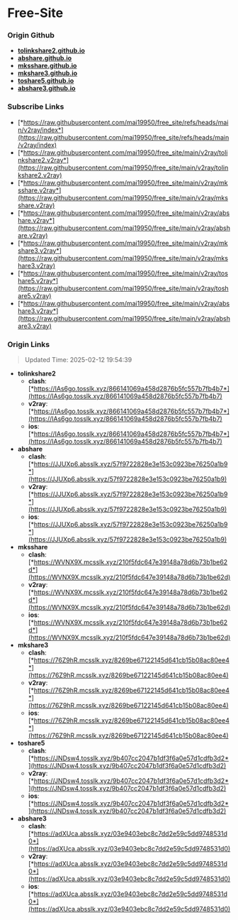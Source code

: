 # Free-Site

### Origin Github

- [**tolinkshare2.github.io**](https://github.com/tolinkshare2/tolinkshare2.github.io)
- [**abshare.github.io**](https://github.com/abshare/abshare.github.io)
- [**mksshare.github.io**](https://github.com/mksshare/mksshare.github.io)
- [**mkshare3.github.io**](https://github.com/mkshare3/mkshare3.github.io)
- [**toshare5.github.io**](https://github.com/toshare5/toshare5.github.io)
- [**abshare3.github.io**](https://github.com/abshare3/abshare3.github.io)

### Subscribe Links

- [*https://raw.githubusercontent.com/mai19950/free_site/refs/heads/main/v2ray/index*](https://raw.githubusercontent.com/mai19950/free_site/refs/heads/main/v2ray/index)
- [*https://raw.githubusercontent.com/mai19950/free_site/main/v2ray/tolinkshare2.v2ray*](https://raw.githubusercontent.com/mai19950/free_site/main/v2ray/tolinkshare2.v2ray)
- [*https://raw.githubusercontent.com/mai19950/free_site/main/v2ray/mksshare.v2ray*](https://raw.githubusercontent.com/mai19950/free_site/main/v2ray/mksshare.v2ray)
- [*https://raw.githubusercontent.com/mai19950/free_site/main/v2ray/abshare.v2ray*](https://raw.githubusercontent.com/mai19950/free_site/main/v2ray/abshare.v2ray)
- [*https://raw.githubusercontent.com/mai19950/free_site/main/v2ray/mkshare3.v2ray*](https://raw.githubusercontent.com/mai19950/free_site/main/v2ray/mkshare3.v2ray)
- [*https://raw.githubusercontent.com/mai19950/free_site/main/v2ray/toshare5.v2ray*](https://raw.githubusercontent.com/mai19950/free_site/main/v2ray/toshare5.v2ray)
- [*https://raw.githubusercontent.com/mai19950/free_site/main/v2ray/abshare3.v2ray*](https://raw.githubusercontent.com/mai19950/free_site/main/v2ray/abshare3.v2ray)

### Origin Links

> Updated Time: 2025-02-12 19:54:39

- **tolinkshare2**
  - **clash**: [*https://IAs6go.tosslk.xyz/866141069a458d2876b5fc557b7fb4b7*](https://IAs6go.tosslk.xyz/866141069a458d2876b5fc557b7fb4b7)
  - **v2ray**: [*https://IAs6go.tosslk.xyz/866141069a458d2876b5fc557b7fb4b7*](https://IAs6go.tosslk.xyz/866141069a458d2876b5fc557b7fb4b7)
  - **ios**: [*https://IAs6go.tosslk.xyz/866141069a458d2876b5fc557b7fb4b7*](https://IAs6go.tosslk.xyz/866141069a458d2876b5fc557b7fb4b7)
- **abshare**
  - **clash**: [*https://JJUXp6.absslk.xyz/57f9722828e3e153c0923be76250a1b9*](https://JJUXp6.absslk.xyz/57f9722828e3e153c0923be76250a1b9)
  - **v2ray**: [*https://JJUXp6.absslk.xyz/57f9722828e3e153c0923be76250a1b9*](https://JJUXp6.absslk.xyz/57f9722828e3e153c0923be76250a1b9)
  - **ios**: [*https://JJUXp6.absslk.xyz/57f9722828e3e153c0923be76250a1b9*](https://JJUXp6.absslk.xyz/57f9722828e3e153c0923be76250a1b9)
- **mksshare**
  - **clash**: [*https://WVNX9X.mcsslk.xyz/210f5fdc647e39148a78d6b73b1be62d*](https://WVNX9X.mcsslk.xyz/210f5fdc647e39148a78d6b73b1be62d)
  - **v2ray**: [*https://WVNX9X.mcsslk.xyz/210f5fdc647e39148a78d6b73b1be62d*](https://WVNX9X.mcsslk.xyz/210f5fdc647e39148a78d6b73b1be62d)
  - **ios**: [*https://WVNX9X.mcsslk.xyz/210f5fdc647e39148a78d6b73b1be62d*](https://WVNX9X.mcsslk.xyz/210f5fdc647e39148a78d6b73b1be62d)
- **mkshare3**
  - **clash**: [*https://76Z9hR.mcsslk.xyz/8269be67122145d641cb15b08ac80ee4*](https://76Z9hR.mcsslk.xyz/8269be67122145d641cb15b08ac80ee4)
  - **v2ray**: [*https://76Z9hR.mcsslk.xyz/8269be67122145d641cb15b08ac80ee4*](https://76Z9hR.mcsslk.xyz/8269be67122145d641cb15b08ac80ee4)
  - **ios**: [*https://76Z9hR.mcsslk.xyz/8269be67122145d641cb15b08ac80ee4*](https://76Z9hR.mcsslk.xyz/8269be67122145d641cb15b08ac80ee4)
- **toshare5**
  - **clash**: [*https://JNDsw4.tosslk.xyz/9b407cc2047b1df3f6a0e57d1cdfb3d2*](https://JNDsw4.tosslk.xyz/9b407cc2047b1df3f6a0e57d1cdfb3d2)
  - **v2ray**: [*https://JNDsw4.tosslk.xyz/9b407cc2047b1df3f6a0e57d1cdfb3d2*](https://JNDsw4.tosslk.xyz/9b407cc2047b1df3f6a0e57d1cdfb3d2)
  - **ios**: [*https://JNDsw4.tosslk.xyz/9b407cc2047b1df3f6a0e57d1cdfb3d2*](https://JNDsw4.tosslk.xyz/9b407cc2047b1df3f6a0e57d1cdfb3d2)
- **abshare3**
  - **clash**: [*https://adXUca.absslk.xyz/03e9403ebc8c7dd2e59c5dd9748531d0*](https://adXUca.absslk.xyz/03e9403ebc8c7dd2e59c5dd9748531d0)
  - **v2ray**: [*https://adXUca.absslk.xyz/03e9403ebc8c7dd2e59c5dd9748531d0*](https://adXUca.absslk.xyz/03e9403ebc8c7dd2e59c5dd9748531d0)
  - **ios**: [*https://adXUca.absslk.xyz/03e9403ebc8c7dd2e59c5dd9748531d0*](https://adXUca.absslk.xyz/03e9403ebc8c7dd2e59c5dd9748531d0)
